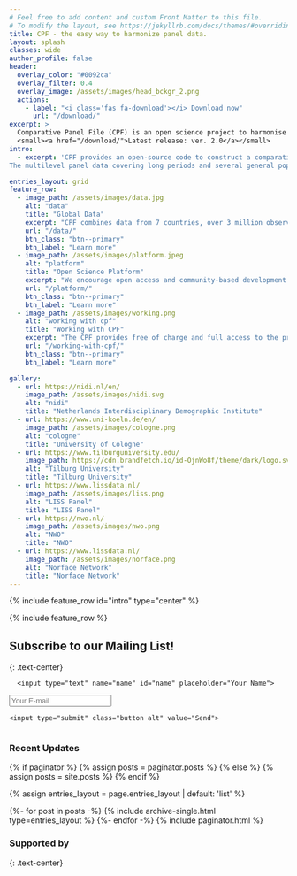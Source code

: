 ```yaml
---
# Feel free to add content and custom Front Matter to this file.
# To modify the layout, see https://jekyllrb.com/docs/themes/#overriding-theme-defaults
title: CPF - the easy way to harmonize panel data.
layout: splash
classes: wide
author_profile: false
header:
  overlay_color: "#0092ca"
  overlay_filter: 0.4
  overlay_image: /assets/images/head_bckgr_2.png
  actions:
    - label: "<i class='fas fa-download'></i> Download now"
      url: "/download/"
excerpt: >
  Comparative Panel File (CPF) is an open science project to harmonise the world’s major and longest-running household panel surveys from seven countries.<br/>
  <small><a href="/download/">Latest release: ver. 2.0</a></small>
intro: 
  - excerpt: 'CPF provides an open-source code to construct a comparative dataset based on the original data from the household panel surveys.<br/>
The multilevel panel data covering long periods and several general population surveys allow analysing individual trajectories, time trends, contextual effects and country differences. '

entries_layout: grid
feature_row:
  - image_path: /assets/images/data.jpg
    alt: "data"
    title: "Global Data"
    excerpt: "CPF combines data from 7 countries, over 3 million observations from 400,000 respondents."
    url: "/data/"
    btn_class: "btn--primary"
    btn_label: "Learn more"
  - image_path: /assets/images/platform.jpeg
    alt: "platform"
    title: "Open Science Platform"
    excerpt: "We encourage open access and community-based development - anyone can contribute to the project."
    url: "/platform/"
    btn_class: "btn--primary"
    btn_label: "Learn more"
  - image_path: /assets/images/working.png
    alt: "working with cpf"
    title: "Working with CPF"
    excerpt: "The CPF provides free of charge and full access to the programming code. Try it yourself!"
    url: "/working-with-cpf/"
    btn_class: "btn--primary"
    btn_label: "Learn more" 

gallery:
  - url: https://nidi.nl/en/
    image_path: /assets/images/nidi.svg
    alt: "nidi"
    title: "Netherlands Interdisciplinary Demographic Institute"
  - url: https://www.uni-koeln.de/en/
    image_path: /assets/images/cologne.png
    alt: "cologne"
    title: "University of Cologne"
  - url: https://www.tilburguniversity.edu/
    image_path: https://cdn.brandfetch.io/id-OjnWo8f/theme/dark/logo.svg?c=1dxbfHSJFAPEGdCLU4o5B
    alt: "Tilburg University"
    title: "Tilburg University"
  - url: https://www.lissdata.nl/
    image_path: /assets/images/liss.png
    alt: "LISS Panel"
    title: "LISS Panel"
  - url: https://nwo.nl/
    image_path: /assets/images/nwo.png
    alt: "NWO"
    title: "NWO"
  - url: https://www.lissdata.nl/
    image_path: /assets/images/norface.png
    alt: "Norface Network"
    title: "Norface Network"
---
```


{% include feature_row id="intro" type="center" %}

{% include feature_row %}

<!-- modify this form HTML and place wherever you want your form -->
<section id="cta" class="wrapper style3" markdown="1">


## Subscribe to our Mailing List!
{: .text-center}

<form
  action="https://formspree.io/f/mjkyjgkd"
  method="POST"
class="container"
>
<div class="row">

  <div class="col-5 col-6-narrow col-12-mobilep">

      <input type="text" name="name" id="name" placeholder="Your Name">
  </div>

  <div class="col-5 col-6-narrow col-12-mobilep">
      <input type="email" name="email" id="email" placeholder="Your E-mail">
  </div>

  <!-- your other form fields go here -->
  <div class="col-2 col-12-narrow col-12-mobilep">

    <input type="submit" class="button alt" value="Send"> 
  </div>

</div>

</form>

</section>


<div markdown="1" style="display: flow-root">

<h3 class="archive__subtitle">Recent Updates</h3>

{% if paginator %}
  {% assign posts = paginator.posts %}
{% else %}
  {% assign posts = site.posts %}
{% endif %}

{% assign entries_layout = page.entries_layout | default: 'list' %}
<div class="entries-{{ entries_layout }}">
{%- for post in posts -%}
  {% include archive-single.html type=entries_layout %}
{%- endfor -%}
{% include paginator.html %}

</div>
</div>

### Supported by
{: .text-center}
<div style="width: 70%; margin-left: auto; margin-right: auto;" markdown="1">

<div class="container">
    <div class="row sponsors">
      <section class="col-2 col-4-narrower">
        <a href="https://nidi.nl/en/" class=""><img src="/assets/images/nidi.svg" alt=""></a>
      </section>
      <section class="col-2 col-4-narrower">
        <a href="https://www.uni-koeln.de/en/" class="image"><img src="/assets/images/cologne.png" alt=""></a>
      </section>
      <section class="col-2 col-4-narrower">
        <a href="https://www.tilburguniversity.edu/" class="image"><img src="https://cdn.brandfetch.io/id-OjnWo8f/theme/dark/logo.svg?c=1dxbfHSJFAPEGdCLU4o5B" alt=""></a>
      </section>
      <section class="col-2 col-4-narrower">
        <a href="https://www.lissdata.nl/" class="image"><img src="/assets/images/liss.png" alt=""></a>
      </section>
      <section class="col-2 col-4-narrower">
        <a href="https://nwo.nl/" class="image"><img src="/assets/images/nwo.png" alt=""></a>
      </section>
      <section class="col-2 col-4-narrower">
        <a href="https://www.norface.net/" class="image"><img src="/assets/images/norface.png" alt=""></a>
      </section>
    </div>
  </div>
</div>
